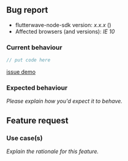 <!-- -------------------------------------------------- -->
<!--  Delete this section if this is a feature request. -->
<!-- -------------------------------------------------- -->

## Bug report

- flutterwave-node-sdk version: _x.x.x_ (<!-- (run `npm list flutterwave-node-sdk` from a terminal/cmd prompt): -->)
- Affected browsers (and versions): _IE 10_

### Current behaviour

<!-- Please explain the problem you're having -->

```ts
// put code here
```

<!-- Having a real demo that demonstrates your issue  -->

[issue demo](https://codesandbox.io/)

### Expected behaviour

_Please explain how you'd expect it to behave._

<!-- -------------------------------------------- -->
<!-- Delete this section if this is a bug report. -->
<!-- -------------------------------------------- -->

## Feature request

### Use case(s)

_Explain the rationale for this feature._
